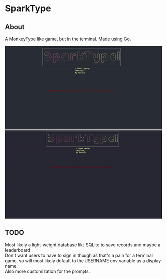 # SparkType
## About
A MonkeyType like game, but in the terminal. Made using Go.

![alt text](/screenshots/img.png)
![alt text](/screenshots/showcase.gif)

## TODO
Most likely a light-weight database like SQLite to save records and maybe a leaderboard\
Don't want users to have to sign in though as that's a pain for a terminal game, so will most likely default to the USERNAME env variable as a display name.\
Also more customization for the prompts. 
